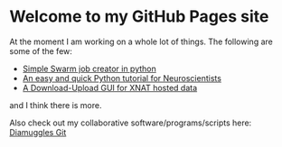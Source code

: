 # Welcome to my GitHub Pages site
At the moment I am working on a whole lot of things. The following are some of the few:

* [Simple Swarm job creator in python](http://git.diamuggles.com/simple-python-swarm)
* [An easy and quick Python tutorial for Neuroscientists](http://sanket-git.diamuggles.com/Python-for-Neuroscientists/)
* [A Download-Upload GUI for XNAT hosted data](http://sanket-git.diamuggles.com/guptesanket/XnatDUI)

and I think there is more. 


Also check out my collaborative software/programs/scripts here: [Diamuggles Git](http://git.diamuggles.com)
